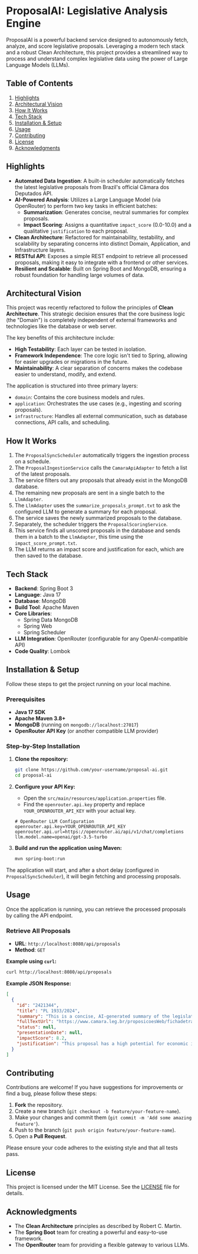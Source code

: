 # ProposalAI: Legislative Analysis Engine

ProposalAI is a powerful backend service designed to autonomously fetch, analyze, and score legislative proposals. Leveraging a modern tech stack and a robust Clean Architecture, this project provides a streamlined way to process and understand complex legislative data using the power of Large Language Models (LLMs).

    

## Table of Contents

1.  [Highlights](https://www.google.com/search?q=%23highlights)
2.  [Architectural Vision](https://www.google.com/search?q=%23architectural-vision)
3.  [How It Works](https://www.google.com/search?q=%23how-it-works)
4.  [Tech Stack](https://www.google.com/search?q=%23tech-stack)
5.  [Installation & Setup](https://www.google.com/search?q=%23installation--setup)
6.  [Usage](https://www.google.com/search?q=%23usage)
7.  [Contributing](https://www.google.com/search?q=%23contributing)
8.  [License](https://www.google.com/search?q=%23license)
9.  [Acknowledgments](https://www.google.com/search?q=%23acknowledgments)

## Highlights

  - **Automated Data Ingestion**: A built-in scheduler automatically fetches the latest legislative proposals from Brazil's official Câmara dos Deputados API.
  - **AI-Powered Analysis**: Utilizes a Large Language Model (via OpenRouter) to perform two key tasks in efficient batches:
      - **Summarization**: Generates concise, neutral summaries for complex proposals.
      - **Impact Scoring**: Assigns a quantitative `impact_score` (0.0-10.0) and a qualitative `justification` to each proposal.
  - **Clean Architecture**: Refactored for maintainability, testability, and scalability by separating concerns into distinct Domain, Application, and Infrastructure layers.
  - **RESTful API**: Exposes a simple REST endpoint to retrieve all processed proposals, making it easy to integrate with a frontend or other services.
  - **Resilient and Scalable**: Built on Spring Boot and MongoDB, ensuring a robust foundation for handling large volumes of data.

## Architectural Vision

This project was recently refactored to follow the principles of **Clean Architecture**. This strategic decision ensures that the core business logic (the "Domain") is completely independent of external frameworks and technologies like the database or web server.

The key benefits of this architecture include:

  - **High Testability**: Each layer can be tested in isolation.
  - **Framework Independence**: The core logic isn't tied to Spring, allowing for easier upgrades or migrations in the future.
  - **Maintainability**: A clear separation of concerns makes the codebase easier to understand, modify, and extend.

The application is structured into three primary layers:

  - `domain`: Contains the core business models and rules.
  - `application`: Orchestrates the use cases (e.g., ingesting and scoring proposals).
  - `infrastructure`: Handles all external communication, such as database connections, API calls, and scheduling.

## How It Works

1.  The `ProposalSyncScheduler` automatically triggers the ingestion process on a schedule.
2.  The `ProposalIngestionService` calls the `CamaraApiAdapter` to fetch a list of the latest proposals.
3.  The service filters out any proposals that already exist in the MongoDB database.
4.  The remaining new proposals are sent in a single batch to the `LlmAdapter`.
5.  The `LlmAdapter` uses the `summarize_proposals_prompt.txt` to ask the configured LLM to generate a summary for each proposal.
6.  The service saves the newly summarized proposals to the database.
7.  Separately, the scheduler triggers the `ProposalScoringService`.
8.  This service finds all unscored proposals in the database and sends them in a batch to the `LlmAdapter`, this time using the `impact_score_prompt.txt`.
9.  The LLM returns an impact score and justification for each, which are then saved to the database.

## Tech Stack

  - **Backend**: Spring Boot 3
  - **Language**: Java 17
  - **Database**: MongoDB
  - **Build Tool**: Apache Maven
  - **Core Libraries**:
      - Spring Data MongoDB
      - Spring Web
      - Spring Scheduler
  - **LLM Integration**: OpenRouter (configurable for any OpenAI-compatible API)
  - **Code Quality**: Lombok

## Installation & Setup

Follow these steps to get the project running on your local machine.

### Prerequisites

  - **Java 17 SDK**
  - **Apache Maven 3.8+**
  - **MongoDB** (running on `mongodb://localhost:27017`)
  - **OpenRouter API Key** (or another compatible LLM provider)

### Step-by-Step Installation

1.  **Clone the repository:**

    ```bash
    git clone https://github.com/your-username/proposal-ai.git
    cd proposal-ai
    ```

2.  **Configure your API Key:**

      - Open the `src/main/resources/application.properties` file.
      - Find the `openrouter.api.key` property and replace `YOUR_OPENROUTER_API_KEY` with your actual key.

    <!-- end list -->

    ```properties
    # OpenRouter LLM Configuration
    openrouter.api.key=YOUR_OPENROUTER_API_KEY
    openrouter.api.url=https://openrouter.ai/api/v1/chat/completions
    llm.model.name=openai/gpt-3.5-turbo
    ```

3.  **Build and run the application using Maven:**

    ```bash
    mvn spring-boot:run
    ```

The application will start, and after a short delay (configured in `ProposalSyncScheduler`), it will begin fetching and processing proposals.

## Usage

Once the application is running, you can retrieve the processed proposals by calling the API endpoint.

### Retrieve All Proposals

  - **URL**: `http://localhost:8080/api/proposals`
  - **Method**: `GET`

**Example using `curl`:**

```bash
curl http://localhost:8080/api/proposals
```

**Example JSON Response:**

```json
[
  {
    "id": "2421344",
    "title": "PL 1933/2024",
    "summary": "This is a concise, AI-generated summary of the legislative proposal's main objectives.",
    "fullTextUrl": "https://www.camara.leg.br/proposicoesWeb/fichadetramitacao?idProposicao=2421344",
    "status": null,
    "presentationDate": null,
    "impactScore": 8.2,
    "justification": "This proposal has a high potential for economic impact due to its proposed changes to tax regulations."
  }
]
```

## Contributing

Contributions are welcome\! If you have suggestions for improvements or find a bug, please follow these steps:

1.  **Fork** the repository.
2.  Create a new branch (`git checkout -b feature/your-feature-name`).
3.  Make your changes and commit them (`git commit -m 'Add some amazing feature'`).
4.  Push to the branch (`git push origin feature/your-feature-name`).
5.  Open a **Pull Request**.

Please ensure your code adheres to the existing style and that all tests pass.

## License

This project is licensed under the MIT License. See the [LICENSE](https://www.google.com/search?q=LICENSE) file for details.

## Acknowledgments

  - The **Clean Architecture** principles as described by Robert C. Martin.
  - The **Spring Boot** team for creating a powerful and easy-to-use framework.
  - The **OpenRouter** team for providing a flexible gateway to various LLMs.
